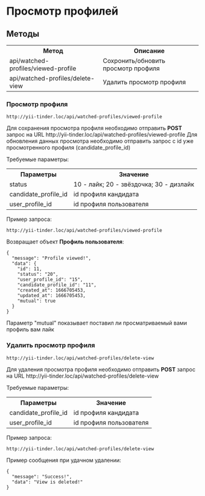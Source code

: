 # Просмотр профилей

## Методы

<table>
    <tr>
        <th>
            Метод
        </th>
        <th>
            Описание
        </th>
    </tr>
    <tr>
        <td>
            api/watched-profiles/viewed-profile
        </td>
        <td>
            Сохронить/обновить просмотр профиля
        </td>
    </tr>
    <tr>
        <td>
            api/watched-profiles/delete-view
        </td>
        <td>
           Удалить просмотр профиля
        </td>
    </tr>
</table>

### Просмотр профиля

`http://yii-tinder.loc/api/watched-profiles/viewed-profile`
<p>
    Для сохранения просмотра профиля необходимо отправить <b>POST</b> запрос на URL http://yii-tinder.loc/api/watched-profiles/viewed-profile
    Для обновления данных просмотра необходимо отправить запрос с id уже просмотренного профиля (candidate_profile_id)
</p>
<p>
    Требуемые параметры:
</p>
<table>
    <tr>
        <th>
            Параметры
        </th>
        <th>
            Значение
        </th>
    </tr>
    <tr>
        <td>
            status
        </td>
        <td>
            10 - лайк;
            20 - звёздочка; 
            30 - дизлайк
        </td>
    </tr>
    <tr>
        <td>
            candidate_profile_id
        </td>
        <td>
            id профиля кандидата
        </td>
    </tr>
    <tr>
        <td>
            user_profile_id
        </td>
        <td>
            id профиля пользователя   
        </td>
    </tr>
</table>
<p>
    Пример запроса:
</p>

`http://yii-tinder.loc/api/watched-profiles/viewed-profile`

<p>
    Возвращает объект <b>Профиль пользователя</b>:
</p>

```json5
{
  "message": "Profile viewed!",
  "data": {
    "id": 11,
    "status": "20",
    "user_profile_id": "15",
    "candidate_profile_id": "11",
    "created_at": 1666705453,
    "updated_at": 1666705453,
    "mutual": true
  }
}
```

<p>
    Параметр "mutual" показывает поставил ли просматриваемый вами профиль вам лайк
</p>


### Удалить просмотр профиля

`http://yii-tinder.loc/api/watched-profiles/delete-view`
<p>
    Для удаления просмотра профиля необходимо отправить <b>POST</b> запрос на URL http://yii-tinder.loc/api/watched-profiles/delete-view
</p>
<p>
    Требуемые параметры:
</p>
<table>
    <tr>
        <th>
            Параметры
        </th>
        <th>
            Значение
        </th>
    </tr>
    <tr>
        <td>
            candidate_profile_id
        </td>
        <td>
            id профиля кандидата
        </td>
    </tr>
    <tr>
        <td>
            user_profile_id
        </td>
        <td>
            id профиля пользователя   
        </td>
    </tr>
</table>
<p>
    Пример запроса:
</p>

`http://yii-tinder.loc/api/watched-profiles/delete-view`

<p>
    Пример сообщения при удачном удалении:
</p>

```json5
{
  "message": "Success!",
  "data": "View is deleted!"
}
```